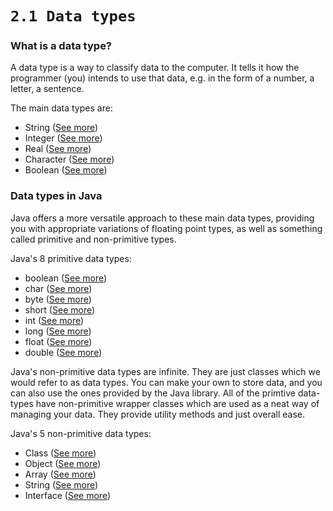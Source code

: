 # `2.1 Data types`
### What is a data type?
A data type is a way to classify data to the computer. It tells it how the programmer (you) intends to use that data, e.g. in the form of a number, a letter, a sentence.

The main data types are:
  - String ([See more](fundamentals/STRING.md))
  - Integer ([See more](fundamentals/INTEGER.md))
  - Real ([See more](fundamentals/REAL.md))
  - Character ([See more](fundamentals/CHARACTER.md))
  - Boolean ([See more](fundamentals/BOOLEAN.md))


### Data types in Java
Java offers a more versatile approach to these main data types, providing you with appropriate variations of floating point types, as well as something called primitive and non-primitive types.

Java's 8 primitive data types:
  - boolean ([See more](implementation/BOOLEAN.md))
  - char ([See more](implementation/CHAR.md))
  - byte ([See more](implementation/BYTE.md))
  - short ([See more](implementation/SHORT.md))
  - int ([See more](implementation/INT.md))
  - long ([See more](implementation/LONG.md))
  - float ([See more](implementation/FLOAT.md))
  - double ([See more](implementation/DOUBLE.md))

Java's non-primitive data types are infinite. They are just classes which we would refer to as data types. You can make your own to store data, and you can also use the ones provided by the Java library. All of the primtive data-types have non-primitive wrapper classes which are used as a neat way of managing your data. They provide utility methods and just overall ease.

Java's 5 non-primitive data types:
  - Class ([See more](implementation/CLASS.md))
  - Object ([See more](implementation/CLASS.md#what-is-an-object))
  - Array ([See more](implementation/ARRAY.md))
  - String ([See more](implementation/STRING.md))
  - Interface ([See more](implementation/INTERFACE.md))
